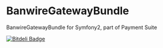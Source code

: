 BanwireGatewayBundle
====================

BanwireGatewayBundle for Symfony2, part of Payment Suite


[![Bitdeli Badge](https://d2weczhvl823v0.cloudfront.net/PaymentSuite/banwiregatewaybundle/trend.png)](https://bitdeli.com/free "Bitdeli Badge")

